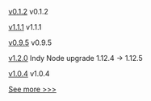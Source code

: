
[v0.1.2](https://github.com/hyperledger/firefly-evmconnect/releases/tag/v0.1.2) v0.1.2

[v1.1.1](https://github.com/hyperledger/firefly-tokens-erc1155/releases/tag/v1.1.1) v1.1.1

[v0.9.5](https://github.com/hyperledger/firefly-transaction-manager/releases/tag/v0.9.5) v0.9.5

[v1.2.0](https://github.com/hyperledger/indy-node-container/releases/tag/v1.2.0) Indy Node upgrade 1.12.4 -> 1.12.5

[v1.0.4](https://github.com/hyperledger/firefly/releases/tag/v1.0.4) v1.0.4


[See more >>>](https://start-here.hyperledger.org/releases)
